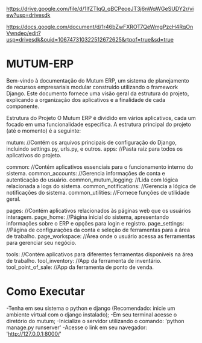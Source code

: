 https://drive.google.com/file/d/1IfZTIqQ_qBCPeoeJT3j6nWqWGeSUDY2r/view?usp=drivesdk

https://docs.google.com/document/d/1r46bZwFXROT7QeWmgPzcH4RqOnVwndeo/edit?usp=drivesdk&ouid=106747310322512672625&rtpof=true&sd=true

# MUTUM-ERP
Bem-vindo à documentação do Mutum ERP, um sistema de planejamento de recursos empresariais modular construído utilizando o framework Django. Este documento fornece uma visão geral da estrutura do projeto, explicando a organização dos aplicativos e a finalidade de cada componente.

Estrutura do Projeto
O Mutum ERP é dividido em vários aplicativos, cada um focado em uma funcionalidade específica. A estrutura principal do projeto (até o momento) é a seguinte:

mutum:                    //Contém os arquivos principais de configuração do Django, incluindo settings.py, urls.py, e outros.
apps:                     //Pasta raiz para todos os aplicativos do projeto.

  common:                 //Contém aplicativos essenciais para o funcionamento interno do sistema.
    common_accounts:      //Gerencia informações de conta e autenticação do usuário.
    common_mutum_logging:       //Lida com lógica relacionada a logs do sistema.
    common_notifications: //Gerencia a lógica de notificações do sistema.
    common_utilities:     //Fornece funções de utilidade geral.
    
  pages:                  //Contém aplicativos relacionados às páginas web que os usuários interagem.
    page_home:            //Página inicial do sistema, apresentando informações sobre o ERP e opções para login e registro.
    page_settings:        //Página de configurações da conta e seleção de ferramentas para a área de trabalho.
    page_workspace:       //Área onde o usuário acessa as ferramentas para gerenciar seu negócio.
    
  tools:                  //Contém aplicativos para diferentes ferramentas disponíveis na área de trabalho.
    tool_inventory:       //App da ferramenta de inventário.
    tool_point_of_sale:   //App da ferramenta de ponto de venda.

# Como Executar
-Tenha em seu sistema o python e django (Recomendado: inicie um ambiente virtual com o django instalado);
-Em seu terminal acesse o diretório do mutum;
-Inicialize o servidor utilizando o comando:
  'python manage.py runserver'
-Acesse o link em seu navegador:
  'http://127.0.0.1:8000/'

